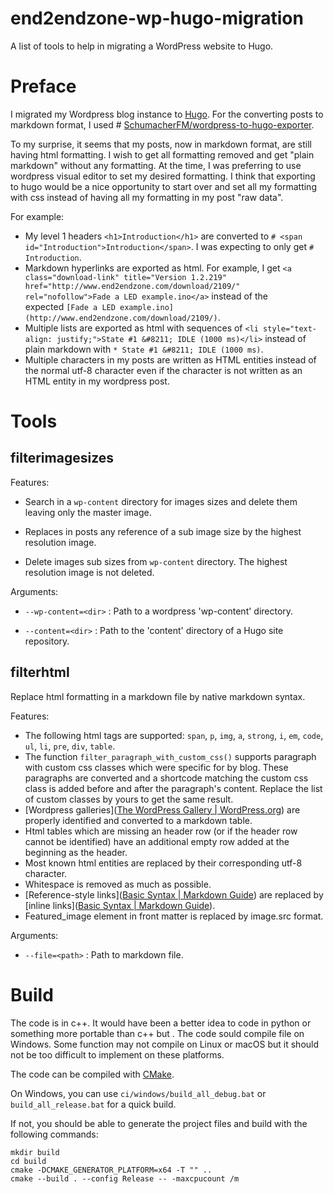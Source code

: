 # end2endzone-wp-hugo-migration

A list of tools to help in migrating a WordPress website to Hugo.

# Preface

I migrated my Wordpress blog instance to [Hugo](https://gohugo.io/). For the converting posts to markdown format, I used # [SchumacherFM/wordpress-to-hugo-exporter](https://github.com/SchumacherFM/wordpress-to-hugo-exporter).

To my surprise, it seems that my posts, now in markdown format, are still having html formatting. I wish to get all formatting removed and get "plain markdown" without any formatting. At the time, I was preferring to use wordpress visual editor to set my desired formatting. I think that exporting to hugo would be a nice opportunity to start over and set all my formatting with css instead of having all my formatting in my post "raw data".

For example:

- My level 1 headers `<h1>Introduction</h1>` are converted to `# <span id="Introduction">Introduction</span>`. I was expecting to only get `# Introduction`.
- Markdown hyperlinks are exported as html. For example, I get `<a class="download-link" title="Version 1.2.219" href="http://www.end2endzone.com/download/2109/" rel="nofollow">Fade a LED example.ino</a>` instead of the expected `[Fade a LED example.ino](http://www.end2endzone.com/download/2109/)`.
- Multiple lists are exported as html with sequences of `<li style="text-align: justify;">State #1 &#8211; IDLE (1000 ms)</li>` instead of plain markdown with `* State #1 &#8211; IDLE (1000 ms)`.
- Multiple characters in my posts are written as HTML entities instead of the normal utf-8 character even if the character is not written as an HTML entity in my wordpress post.

# Tools

## filterimagesizes

Features:

* Search in a `wp-content` directory for images sizes and delete them leaving only the master image.

* Replaces in posts any reference of a sub image size by the highest resolution image.

* Delete images sub sizes from `wp-content` directory. The highest resolution image is not deleted.

Arguments:

* `--wp-content=<dir>` : Path to a wordpress 'wp-content' directory.

* `--content=<dir>` : Path to the 'content' directory of a Hugo site repository.



## filterhtml

Replace html formatting in a markdown file by native markdown syntax.

Features:

* The following html tags are supported: `span`, `p`, `img`, `a`, `strong`, `i`, `em`, `code`, `ul`, `li`, `pre`, `div`, `table`.
* The function `filter_paragraph_with_custom_css()` supports paragraph with custom css classes which were specific for by blog. These paragraphs are converted and a shortcode matching the custom css class is added before and after the paragraph's content. Replace the list of custom classes by yours to get the same result.
* [Wordpress galleries]([The WordPress Gallery &#124; WordPress.org](https://wordpress.org/support/article/the-wordpress-gallery/)) are properly identified and converted to a markdown table.
* Html tables which are missing an header row (or if the header row cannot be identified) have an additional empty row added at the beginning as the header.
* Most known html entities are replaced by their corresponding utf-8 character.
* Whitespace is removed as much as possible.
* [Reference-style links]([Basic Syntax | Markdown Guide](https://www.markdownguide.org/basic-syntax/#reference-style-links)) are replaced by [inline links]([Basic Syntax | Markdown Guide](https://www.markdownguide.org/basic-syntax/#formatting-links)).
* Featured_image element in front matter is replaced by image.src format.

Arguments:

* `--file=<path>` : Path to markdown file.



# Build

The code is in c++. It would have been a better idea to code in python or something more portable than c++ but . The code sould compile file on Windows. Some function may not compile on Linux or macOS but it should not be too difficult to implement on these platforms.

The code can be compiled with [CMake](https://cmake.org/).

On Windows, you can use `ci/windows/build_all_debug.bat` or `build_all_release.bat` for a quick build.

If not, you should be able to generate the project files and build with the following commands:

```batch
mkdir build
cd build
cmake -DCMAKE_GENERATOR_PLATFORM=x64 -T "" ..
cmake --build . --config Release -- -maxcpucount /m
```
